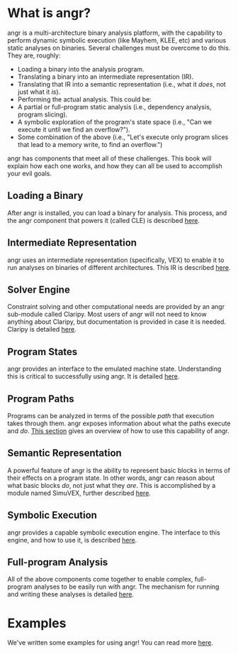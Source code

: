 # What is angr?

angr is a multi-architecture binary analysis platform, with the capability to perform dynamic symbolic execution (like Mayhem, KLEE, etc) and various static analyses on binaries. Several challenges must be overcome to do this. They are, roughly:

- Loading a binary into the analysis program.
- Translating a binary into an intermediate representation (IR).
- Translating that IR into a semantic representation (i.e., what it *does*, not just what it *is*).
- Performing the actual analysis. This could be:
 - A partial or full-program static analysis (i.e., dependency analysis, program slicing).
 - A symbolic exploration of the program's state space (i.e., "Can we execute it until we find an overflow?").
 - Some combination of the above (i.e., "Let's execute only program slices that lead to a memory write, to find an overflow.")

angr has components that meet all of these challenges. This book will explain how each one works, and how they can all be used to accomplish your evil goals.


## Loading a Binary

After angr is installed, you can load a binary for analysis.
This process, and the angr component that powers it (called CLE) is described [here](./docs/loading.md).

## Intermediate Representation

angr uses an intermediate representation (specifically, VEX) to enable it to run analyses on binaries of different architectures.
This IR is described [here](./docs/ir.md).

## Solver Engine

Constraint solving and other computational needs are provided by an angr sub-module called Claripy.
Most users of angr will not need to know anything about Claripy, but documentation is provided in case it is needed.
Claripy is detailed [here](./docs/claripy.md).

## Program States

angr provides an interface to the emulated machine state.
Understanding this is critical to successfully using angr.
It is detailed [here](./docs/states.md).

## Program Paths

Programs can be analyzed in terms of the possible *path* that execution takes through them.
angr exposes information about what the paths execute and *do*.
[This section](./docs/paths.md) gives an overview of how to use this capability of angr.

## Semantic Representation

A powerful feature of angr is the ability to represent basic blocks in terms of their effects on a program state.
In other words, angr can reason about what basic blocks *do*, not just what they *are*.
This is accomplished by a module named SimuVEX, further described [here](./docs/simuvex.md).

## Symbolic Execution

angr provides a capable symbolic execution engine.
The interface to this engine, and how to use it, is described [here](./docs/surveyors.md).

## Full-program Analysis

All of the above components come together to enable complex, full-program analyses to be easily run with angr.
The mechanism for running and writing these analyses is detailed [here](./docs/analyses.md).

# Examples

We've written some examples for using angr!
You can read more [here](./docs/examples.md).
